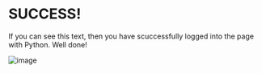 # SUCCESS!
If you can see this text, then you have scuccessfully logged into the page with Python. 
Well done!

![image](https://github.com/OSI-Training/TEST1/assets/64911230/16c693c9-83e5-4287-a1c9-0f668bca7b7e)
